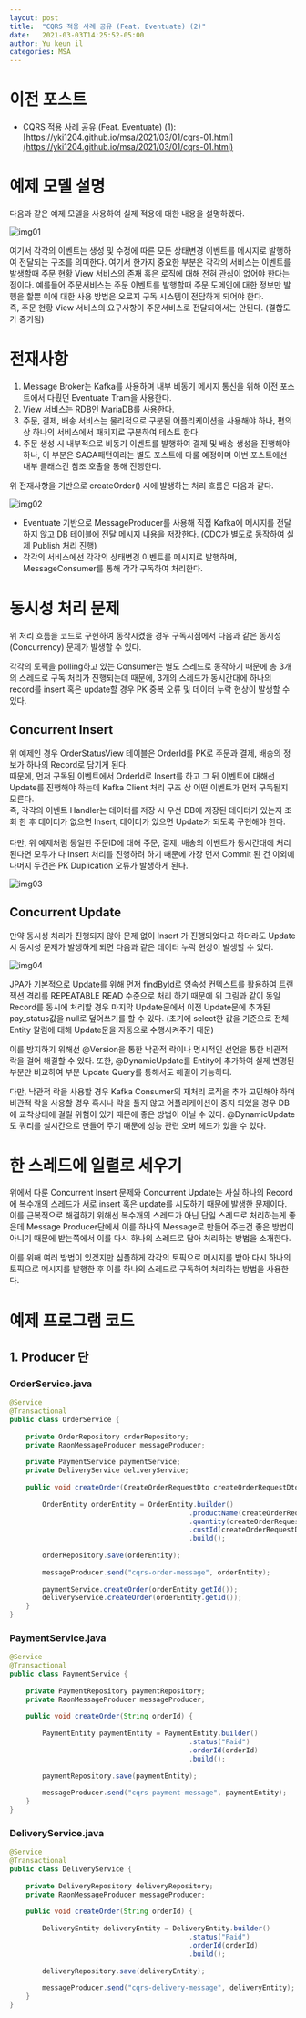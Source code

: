 ```yaml
---
layout: post
title:  "CQRS 적용 사례 공유 (Feat. Eventuate) (2)"
date:   2021-03-03T14:25:52-05:00
author: Yu keun il
categories: MSA
---
```


# 이전 포스트
- CQRS 적용 사례 공유 (Feat. Eventuate) (1): [https://yki1204.github.io/msa/2021/03/01/cqrs-01.html](https://yki1204.github.io/msa/2021/03/01/cqrs-01.html)

# 예제 모델 설명
다음과 같은 예제 모델을 사용하여 실제 적용에 대한 내용을 설명하겠다.

<img src="https://res.cloudinary.com/dgqaxnlot/image/upload/v1614700144/cqrs02_sfyw30.png" title="img01">

여기서 각각의 이벤트는 생성 및 수정에 따른 모든 상태변경 이벤트를 메시지로 발행하여 전달되는 구조를 의미한다.
여기서 한가지 중요한 부분은 각각의 서비스는 이벤트를 발생할때 주문 현황 View 서비스의 존재 혹은 로직에 대해 전혀 관심이 없어야 한다는 점이다.
예를들어 주문서비스는 주문 이벤트를 발행할때 주문 도메인에 대한 정보만 발행을 할뿐 이에 대한 사용 방법은 오로지 구독 시스템이 전담하게 되어야 한다. <br/>
즉, 주문 현황 View 서비스의 요구사항이 주문서비스로 전달되어서는 안된다. (결합도가  증가됨)

# 전재사항

1. Message Broker는 Kafka를 사용하며 내부 비동기 메시지 통신을 위해 이전 포스트에서 다뤘던 Eventuate Tram을 사용한다.
2. View 서비스는 RDB인 MariaDB를 사용한다.
3. 주문, 결제, 배송 서비스는 물리적으로 구분된 어플리케이션을 사용해야 하나, 편의상 하나의 서비스에서 패키지로 구분하여 테스트 한다.
4. 주문 생성 시 내부적으로 비동기 이벤트를 발행하여 결제 및 배송 생성을 진행해야 하나, 이 부분은 SAGA패턴이라는 별도 포스트에 다룰 예정이며 이번 포스트에선 내부 클래스간 참조 호출을 통해 진행한다.

위 전재사항을 기반으로 createOrder() 시에 발생하는 처리 흐름은 다음과 같다.

<img src="https://res.cloudinary.com/dgqaxnlot/image/upload/v1615241425/cqrs03_zeq4rc.png" title="img02">

* Eventuate 기반으로 MessageProducer를 사용해 직접 Kafka에 메시지를 전달하지 않고 DB 테이블에 전달 메시지 내용을 저장한다. (CDC가 별도로 동작하여 실제 Publish 처리 진행)
* 각각의 서비스에선 각각의 상태변경 이벤트를 메시지로 발행하며, MessageConsumer를 통해 각각 구독하여 처리한다.

# 동시성 처리 문제
위 처리 흐름을 코드로 구현하여 동작시켰을 경우 구독시점에서 다음과 같은 동시성(Concurrency) 문제가 발생할 수 있다.

각각의 토픽을 polling하고 있는 Consumer는 별도 스레드로 동작하기 때문에 총 3개의 스레드로 구독 처리가 진행되는데 때문에, 3개의 스레드가 동시간대에 하나의 record를 insert 혹은 update할 경우 PK 중복 오류 및 데이터 누락 현상이 발생할 수 있다.

## Concurrent Insert
위 예제인 경우 OrderStatusView 테이블은 OrderId를 PK로 주문과 결제, 배송의 정보가 하나의 Record로 담기게 된다. <br/>
때문에, 먼저 구독된 이벤트에서 OrderId로 Insert를 하고 그 뒤 이벤트에 대해선 Update를 진행해야 하는데 Kafka Client 처리 구조 상 어떤 이벤트가 먼저 구독될지 모른다.<br/>
즉, 각각의 이벤트 Handler는 데이터를 저장 시 우선 DB에 저장된 데이터가 있는지 조회 한 후 데이터가 없으면 Insert, 데이터가 있으면 Update가 되도록 구현해야 한다.<br/>
<br/>
다만, 위 예제처럼 동일한 주문ID에 대해 주문, 결제, 배송의 이벤트가 동시간대에 처리된다면 모두가 다 Insert 처리를 진행하려 하기 때문에 가장 먼저 Commit 된 건 이외에 나머지 두건은 PK Duplication 오류가 발생하게 된다.

<img src="https://res.cloudinary.com/dgqaxnlot/image/upload/v1615241533/cqrs04_camul1.png" title="img03">

## Concurrent Update
만약 동시성 처리가 진행되지 않아 문제 없이 Insert 가 진행되었다고 하더라도 Update 시 동시성 문제가 발생하게 되면 다음과 같은 데이터 누락 현상이 발생할 수 있다. 

<img src="https://res.cloudinary.com/dgqaxnlot/image/upload/v1615243009/cqrs05_ukfl68.png" title="img04">

JPA가 기본적으로 Update를 위해 먼저 findById로 영속성 컨텍스트를 활용하여 트랜잭션 격리를 REPEATABLE READ 수준으로 처리 하기 때문에 위 그림과 같이 동일 Record를 동시에 처리할 경우 마지막 Update문에서 이전 Update문에 추가된 pay_status값을 null로 덮어쓰기를 할 수 있다. (초기에 select한 값을 기준으로 전체 Entity 칼럼에 대해 Update문을 자동으로 수행시켜주기 때문)

이를 방지하기 위해선 @Version을 통한 낙관적 락이나 명시적인 선언을 통한 비관적 락을 걸어 해결할 수 있다.
또한, @DynamicUpdate를 Entity에 추가하여 실제 변경된 부분만 비교하여 부분 Update Query를 통해서도 해결이 가능하다.

다만, 낙관적 락을 사용할 경우 Kafka Consumer의 재처리 로직을 추가 고민해야 하며 비관적 락을 사용할 경우 혹시나 락을 풀지 않고 어플리케이션이 중지 되었을 경우 DB에 교착상태에 걸릴 위험이 있기 때문에 좋은 방법이 아닐 수 있다.
@DynamicUpdate도 쿼리를 실시간으로 만들어 주기 때문에 성능 관련 오버 헤드가 있을 수 있다.

# 한 스레드에 일렬로 세우기
위에서 다룬 Concurrent Insert 문제와 Concurrent Update는 사실 하나의 Record에 복수개의 스레드가 서로 insert 혹은 update를 시도하기 때문에 발생한 문제이다.
이를 근복적으로 해결하기 위해선 복수개의 스레드가 아닌 단일 스레드로 처리하는게 좋은데 Message Producer단에서 이를 하나의 Message로 만들어 주는건 좋은 방법이 아니기 때문에 받는쪽에서 이를 다시 하나의 스레드로 담아 처리하는 방법을 소개한다.

이를 위해 여러 방법이 있겠지만 심플하게 각각의 토픽으로 메시지를 받아 다시 하나의 토픽으로 메시지를 발행한 후 이를 하나의 스레드로 구독하여 처리하는 방법을 사용한다.

# 예제 프로그램 코드

## 1. Producer 단

### OrderService.java

```java
@Service
@Transactional
public class OrderService {
	
	private OrderRepository orderRepository;
	private RaonMessageProducer messageProducer;
	
	private PaymentService paymentService;
	private DeliveryService deliveryService;
	
	public void createOrder(CreateOrderRequestDto createOrderRequestDto) {
		
		OrderEntity orderEntity = OrderEntity.builder()
											.productName(createOrderRequestDto.getProductName())
											.quantity(createOrderRequestDto.getQuantity())
											.custId(createOrderRequestDto.getCustId())
											.build();
		
		orderRepository.save(orderEntity);
		
		messageProducer.send("cqrs-order-message", orderEntity);
		
		paymentService.createOrder(orderEntity.getId());
		deliveryService.createOrder(orderEntity.getId());
	}
}
```

### PaymentService.java

```java
@Service
@Transactional
public class PaymentService {
	
	private PaymentRepository paymentRepository;
	private RaonMessageProducer messageProducer;
	
	public void createOrder(String orderId) {
		
		PaymentEntity paymentEntity = PaymentEntity.builder()
											.status("Paid")
											.orderId(orderId)
											.build();
		
		paymentRepository.save(paymentEntity);
		
		messageProducer.send("cqrs-payment-message", paymentEntity);
	}
}
```
### DeliveryService.java

```java
@Service
@Transactional
public class DeliveryService {
	
	private DeliveryRepository deliveryRepository;
	private RaonMessageProducer messageProducer;
	
	public void createOrder(String orderId) {
		
		DeliveryEntity deliveryEntity = DeliveryEntity.builder()
											.status("Paid")
											.orderId(orderId)
											.build();
		
		deliveryRepository.save(deliveryEntity);
		
		messageProducer.send("cqrs-delivery-message", deliveryEntity);
	}
}

```